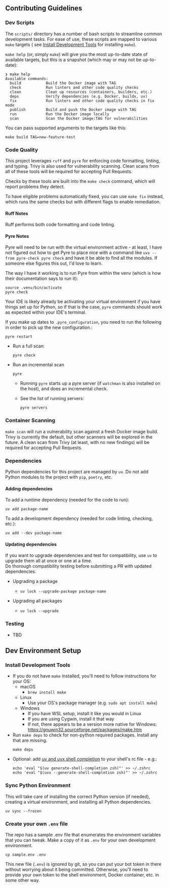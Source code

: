 ## Contributing Guidelines

### Dev Scripts
The `scripts/` directory has a number of bash scripts to streamline common development tasks.
For ease of use, these scripts are mapped to various `make` targets 
( see [Install Development Tools](#install-development-tools) for installing `make`).

`make help` (or, simply `make`) will give you the most up-to-date state of available targets, but this is a snapshot (which may or may not be up-to-date):
```text
❯ make help
Available commands:
  build           Build the Docker image with TAG
  check           Run linters and other code quality checks
  clean           Clean up resources (containers, builders, etc.)
  deps            Verify dependencies (e.g. Docker, buildx, uv)
  fix             Run linters and other code quality checks in fix mode
  publish         Build and push the Docker image with TAG
  run             Run the Docker image locally
  scan            Scan the Docker image:TAG for vulnerabilities
```

You can pass supported arguments to the targets like this:
```shell
make build TAG=new-feature-test
```

### Code Quality
This project leverages `ruff` and `pyre` for enforcing code formatting, linting, and typing. 
Trivy is also used for vulnerability scanning.  Clean scans from all of these tools will be 
required for accepting Pull Requests.

Checks by these tools are built into the `make check` command, which will report problems they detect.

To have eligible problems automatically fixed, you can use `make fix` instead, 
which runs the same checks but with different flags to enable remediation.

#### Ruff Notes
Ruff performs both code formatting and code linting.

#### Pyre Notes
Pyre will need to be run with the virtual environment active - at least, I have not figured out how 
to get Pyre to place nice with a command like `uvx --from pyre-check pyre check` and have it 
be able to find all the modules.  If someone else figures this out, I'd love to learn.

The way I have it working is to run Pyre from within the venv 
(which is how their documentation says to run it):
```shell
source .venv/bin/activate
pyre check
```
Your IDE is likely already be activating your virtual environment if you have things set up for Python,
so if that is the case, `pyre` commands should work as expected within your IDE's terminal.

If you make up dates to `.pyre_configuration`, 
you need to run the following in order to pick up the new configuration.:
```shell
pyre restart
```

* Run a full scan:
  ```shell
  pyre check
  ```

* Run an incremental scan
  ```shell
  pyre
  ```
  * Running `pyre` starts up a pyre server (if `watchman` is also installed on the host),
and does an incremental check.

  * See the list of running servers:
    ```shell
    pyre servers
    ```

### Container Scanning
`make scan` will run a vulnerability scan against a fresh Docker image build. 
Trivy is currently the default, but other scanners will be explored in the future.
A clean scan from Trivy (at least, with no new findings) will be required for accepting Pull Requests.

### Dependencies
Python dependencies for this project are managed by `uv`.
Do not add Python modules to the project with `pip`, `poetry`, etc.
#### Adding dependencies
To add a runtime dependency (needed for the code to run):
```shell
uv add package-name
```
To add a development dependency (needed for code linting, checking, etc.):
```shell
uv add --dev package-name
```

#### Updating dependencies
If you want to upgrade dependencies and test for compatibility, 
use `uv` to upgrade them all at once or one at a time.  
Do thorough compatibility testing before submitting a PR 
with updated dependencies.

* Upgrading a package
  * ```shell
    uv lock --upgrade-package package-name
    ```
* Upgrading all packages
  * ```shell
    uv lock --upgrade
    ```

### Testing
* TBD

## Dev Environment Setup
### Install Development Tools
* If you do not have `make` installed, you'll need to follow instructions for your OS:
  * macOS
    * `brew install make`
  * Linux
    * Use your OS's package manager (e.g. `sudo apt install make`)
  * Windows
    * If you have WSL setup, install it like you would in Linux
    * If you are using Cygwin, install it that way
    * If not, there appears to be a version more native for Windows: https://gnuwin32.sourceforge.net/packages/make.htm
* Run `make deps` to check for non-python required packages.  Install any that are missing.
  ```shell
  make deps
  ```
* Optional: add [uv and uvx shell completion](https://docs.astral.sh/uv/getting-started/installation/#shell-autocompletion) 
    to your shell's rc file - e.g.:
    ```shell
    echo 'eval "$(uv generate-shell-completion zsh)"' >> ~/.zshrc
    echo 'eval "$(uvx --generate-shell-completion zsh)"' >> ~/.zshrc
    ```
### Sync Python Environment
This will take care of installing the correct Python version (if needed),
creating a virtual environment, and installing all Python dependencies.
```shell
uv sync --frozen
```

### Create your own `.env` file
The repo has a sample .env file that enumerates the environment variables that you can tweak.
Make a copy of it as `.env` for your own development environment.
```shell
cp sample.env .env
 ```
This new file (`.env`) is ignored by git, so you can put your bot token in there 
without worrying about it being committed.  Otherwise, you'll need to provide 
your own token to the shell environment, Docker container, etc. in some other way.
